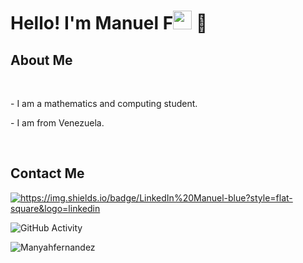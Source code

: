 <h1>Hello! I'm Manuel F<img src="https://raw.githubusercontent.com/iampavangandhi/iampavangandhi/master/gifs/Hi.gif" width="30px"> 🚀</h1>

<h2>About Me</h2>
<br>
<p>- I am a mathematics and computing student.</p>
<p>- I am from Venezuela.</p>
<br>

<h2>Contact Me</h2>
<a href="#"><img alt="https://img.shields.io/badge/LinkedIn%20Manuel-blue?style=flat-square&logo=linkedin"></a>

![GitHub Activity](https://github-readme-stats.vercel.app/api?username=Manyahfernandez&show_icons=true)

<p align="left"> <img src="https://komarev.com/ghpvc/?username=Manyahfernandez9&label=Profile%20views&color=0e75b6&style=flat" alt="Manyahfernandez" /> </p>
